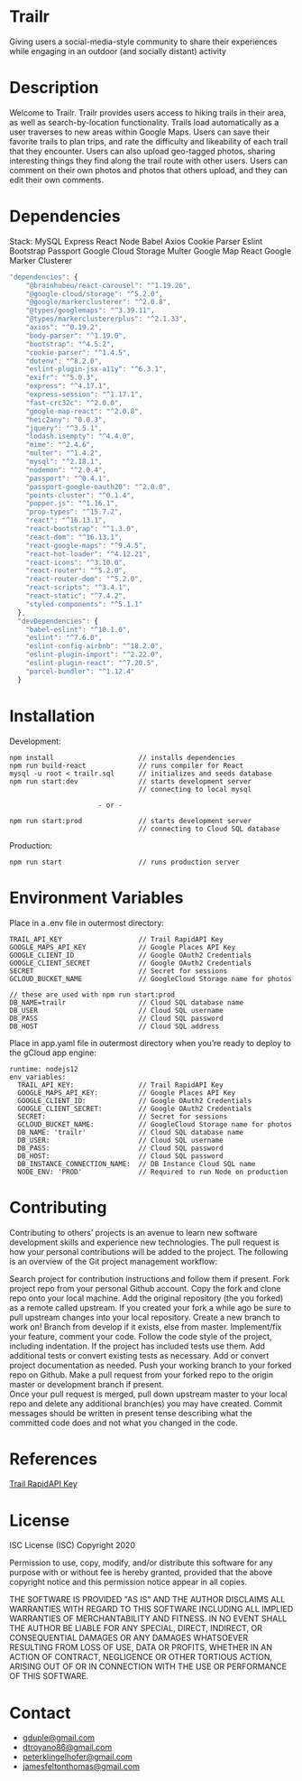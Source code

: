 # Trailr
Giving users a social-media-style community to share their experiences while engaging in an outdoor (and socially distant) activity

# Description 
Welcome to Trailr. Trailr provides users access to hiking trails in their area, as well as search-by-location functionality. Trails load automatically as a user traverses to new areas within Google Maps. Users can save their favorite trails to plan trips, and rate the difficulty and likeability of each trail that they encounter. Users can also upload geo-tagged photos, sharing interesting things they find along the trail route with other users. Users can comment on their own photos and photos that others upload, and they can edit their own comments.


# Dependencies
Stack:
MySQL
Express
React
Node
Babel
Axios
Cookie Parser
Eslint
Bootstrap
Passport
Google Cloud Storage
Multer
Google Map React
Google Marker Clusterer
```javascript
"dependencies": {
    "@brainhubeu/react-carousel": "^1.19.26",
    "@google-cloud/storage": "^5.2.0",
    "@google/markerclusterer": "^2.0.8",
    "@types/googlemaps": "^3.39.11",
    "@types/markerclustererplus": "^2.1.33",
    "axios": "^0.19.2",
    "body-parser": "^1.19.0",
    "bootstrap": "^4.5.2",
    "cookie-parser": "^1.4.5",
    "dotenv": "^8.2.0",
    "eslint-plugin-jsx-a11y": "^6.3.1",
    "exifr": "^5.0.3",
    "express": "^4.17.1",
    "express-session": "^1.17.1",
    "fast-crc32c": "^2.0.0",
    "google-map-react": "^2.0.8",
    "heic2any": "0.0.3",
    "jquery": "^3.5.1",
    "lodash.isempty": "^4.4.0",
    "mime": "^2.4.6",
    "multer": "^1.4.2",
    "mysql": "^2.18.1",
    "nodemon": "^2.0.4",
    "passport": "^0.4.1",
    "passport-google-oauth20": "^2.0.0",
    "points-cluster": "^0.1.4",
    "popper.js": "^1.16.1",
    "prop-types": "^15.7.2",
    "react": "^16.13.1",
    "react-bootstrap": "^1.3.0",
    "react-dom": "^16.13.1",
    "react-google-maps": "^9.4.5",
    "react-hot-loader": "^4.12.21",
    "react-icons": "^3.10.0",
    "react-router": "^5.2.0",
    "react-router-dom": "^5.2.0",
    "react-scripts": "^3.4.1",
    "react-static": "^7.4.2",
    "styled-components": "^5.1.1"
  },
  "devDependencies": {
    "babel-eslint": "^10.1.0",
    "eslint": "^7.6.0",
    "eslint-config-airbnb": "^18.2.0",
    "eslint-plugin-import": "^2.22.0",
    "eslint-plugin-react": "^7.20.5",
    "parcel-bundler": "^1.12.4"
  }
```

# Installation

Development:
```
npm install                     // installs dependencies
npm run build-react             // runs compiler for React
mysql -u root < trailr.sql      // initializes and seeds database
npm run start:dev               // starts development server 
                                // connecting to local mysql

                      - or -

npm run start:prod              // starts development server 
                                // connecting to Cloud SQL database
```
Production:
```
npm run start                   // runs production server
```




# Environment Variables 
Place in a .env file in outermost directory:
```
TRAIL_API_KEY                   // Trail RapidAPI Key
GOOGLE_MAPS_API_KEY             // Google Places API Key
GOOGLE_CLIENT_ID                // Google OAuth2 Credentials
GOOGLE_CLIENT_SECRET            // Google OAuth2 Credentials
SECRET                          // Secret for sessions
GCLOUD_BUCKET_NAME              // GoogleCloud Storage name for photos

// these are used with npm run start:prod
DB_NAME=trailr                  // Cloud SQL database name
DB_USER                         // Cloud SQL username
DB_PASS                         // Cloud SQL password
DB_HOST                         // Cloud SQL address
```
Place in app.yaml file in outermost directory when you’re ready to deploy to the gCloud app engine:
```
runtime: nodejs12
env_variables:
  TRAIL_API_KEY:                // Trail RapidAPI Key
  GOOGLE_MAPS_API_KEY:          // Google Places API Key
  GOOGLE_CLIENT_ID:             // Google OAuth2 Credentials
  GOOGLE_CLIENT_SECRET:         // Google OAuth2 Credentials
  SECRET:                       // Secret for sessions
  GCLOUD_BUCKET_NAME:           // GoogleCloud Storage name for photos
  DB_NAME: 'trailr'             // Cloud SQL database name
  DB_USER:                      // Cloud SQL username
  DB_PASS:                      // Cloud SQL password
  DB_HOST:                      // Cloud SQL password
  DB_INSTANCE_CONNECTION_NAME:  // DB Instance Cloud SQL name
  NODE_ENV: 'PROD'              // Required to run Node on production
```

# Contributing 

Contributing to others’ projects is an avenue to learn new software development skills and experience new technologies. The pull request is how your personal contributions will be added to the project. The following is an overview of the Git project management workflow: 

Search project for contribution instructions and follow them if present.
Fork project repo from your personal Github account.
Copy the fork and clone repo onto your local machine. 
Add the original repository (the you forked) as a remote called upstream.
If you created your fork a while ago be sure to pull upstream changes into your local repository.
Create a new branch to work on! Branch from develop if it exists, else from master.
Implement/fix your feature, comment your code.
Follow the code style of the project, including indentation.
If the project has included tests use them.
Add additional tests or convert existing tests as necessary. 
Add or convert project documentation as needed.
Push your working branch to your forked repo on Github.
Make a pull request from your forked repo to the origin master or development branch if present.  
Once your pull request is merged, pull down upstream master to your local repo and delete any additional branch(es) you may have created.
Commit messages should be written in present tense describing what the committed code does and not what you changed in the code.

# References
[Trail RapidAPI Key](https://rapidapi.com/trailapi/api/trailapi)

# License
ISC License (ISC)
Copyright 2020

Permission to use, copy, modify, and/or distribute this software for any purpose with or without fee is hereby granted, provided that the above copyright notice and this permission notice appear in all copies.

THE SOFTWARE IS PROVIDED "AS IS" AND THE AUTHOR DISCLAIMS ALL WARRANTIES WITH REGARD TO THIS SOFTWARE INCLUDING ALL IMPLIED WARRANTIES OF MERCHANTABILITY AND FITNESS. IN NO EVENT SHALL THE AUTHOR BE LIABLE FOR ANY SPECIAL, DIRECT, INDIRECT, OR CONSEQUENTIAL DAMAGES OR ANY DAMAGES WHATSOEVER RESULTING FROM LOSS OF USE, DATA OR PROFITS, WHETHER IN AN ACTION OF CONTRACT, NEGLIGENCE OR OTHER TORTIOUS ACTION, ARISING OUT OF OR IN CONNECTION WITH THE USE OR PERFORMANCE OF THIS SOFTWARE.


# Contact
* gduple@gmail.com
* dtroyano86@gmail.com
* peterklingelhofer@gmail.com
* jamesfeltonthomas@gmail.com 
